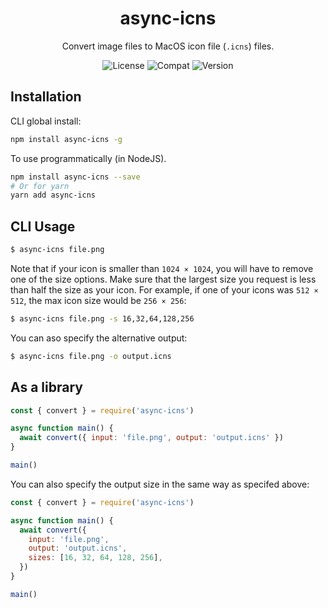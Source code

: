 <div align="center">

# async-icns

Convert image files to MacOS icon file (`.icns`) files.

![License](https://img.shields.io/npm/l/async-icns?style=for-the-badge)
![Compat](https://img.shields.io/badge/Compatibility-MacOS-yellow?style=for-the-badge)
![Version](https://img.shields.io/npm/v/async-icns?style=for-the-badge)

</div>

## Installation

CLI global install:

```sh
npm install async-icns -g
```

To use programmatically (in NodeJS).

```bash
npm install async-icns --save
# Or for yarn
yarn add async-icns
```

## CLI Usage

```sh
$ async-icns file.png
```

Note that if your icon is smaller than `1024 × 1024`, you will have to remove one of the size options. Make sure that the largest size you request is less than half the size as your icon. For example, if one of your icons was `512 × 512`, the max icon size would be `256 × 256`:

```sh
$ async-icns file.png -s 16,32,64,128,256
```

You can aso specify the alternative output:

```sh
$ async-icns file.png -o output.icns
```

## As a library

```js
const { convert } = require('async-icns')

async function main() {
  await convert({ input: 'file.png', output: 'output.icns' })
}

main()
```

You can also specify the output size in the same way as specifed above:

```js
const { convert } = require('async-icns')

async function main() {
  await convert({
    input: 'file.png',
    output: 'output.icns',
    sizes: [16, 32, 64, 128, 256],
  })
}

main()
```
